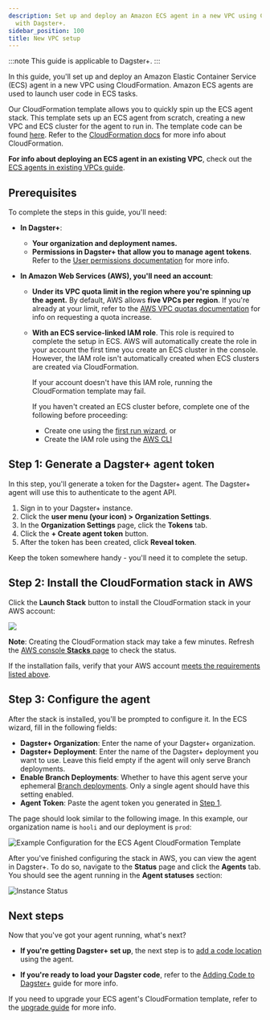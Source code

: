 ```yaml
---
description: Set up and deploy an Amazon ECS agent in a new VPC using CloudFormation
  with Dagster+. 
sidebar_position: 100
title: New VPC setup
---
```


:::note
This guide is applicable to Dagster+.
:::

In this guide, you'll set up and deploy an Amazon Elastic Container Service (ECS) agent in a new VPC using CloudFormation. Amazon ECS agents are used to launch user code in ECS tasks.

Our CloudFormation template allows you to quickly spin up the ECS agent stack. This template sets up an ECS agent from scratch, creating a new VPC and ECS cluster for the agent to run in. The template code can be found [here](https://s3.amazonaws.com/dagster.cloud/cloudformation/ecs-agent-vpc.yaml). Refer to the [CloudFormation docs](https://docs.aws.amazon.com/AWSCloudFormation/latest/UserGuide/Welcome.html) for more info about CloudFormation.

**For info about deploying an ECS agent in an existing VPC**, check out the [ECS agents in existing VPCs guide](/dagster-plus/deployment/deployment-types/hybrid/amazon-ecs/existing-vpc).

## Prerequisites

To complete the steps in this guide, you'll need:

- **In Dagster+**:

  - **Your organization and deployment names.**
  - **Permissions in Dagster+ that allow you to manage agent tokens**. Refer to the [User permissions documentation](/dagster-plus/features/authentication-and-access-control/rbac/users) for more info.

- **In Amazon Web Services (AWS), you'll need an account**:

  - **Under its VPC quota limit in the region where you're spinning up the agent.** By default, AWS allows **five VPCs per region**. If you're already at your limit, refer to the [AWS VPC quotas documentation](https://docs.aws.amazon.com/vpc/latest/userguide/amazon-vpc-limits.html) for info on requesting a quota increase.

  - **With an ECS service-linked IAM role**. This role is required to complete the setup in ECS. AWS will automatically create the role in your account the first time you create an ECS cluster in the console. However, the IAM role isn't automatically created when ECS clusters are created via CloudFormation.

    If your account doesn't have this IAM role, running the CloudFormation template may fail.

    If you haven't created an ECS cluster before, complete one of the following before proceeding:

    - Create one using the [first run wizard](https://console.aws.amazon.com/ecs/home#/firstRun), or
    - Create the IAM role using the [AWS CLI](https://docs.aws.amazon.com/AmazonECS/latest/developerguide/using-service-linked-roles.html#create-service-linked-role)

## Step 1: Generate a Dagster+ agent token

In this step, you'll generate a token for the Dagster+ agent. The Dagster+ agent will use this to authenticate to the agent API.

1. Sign in to your Dagster+ instance.
2. Click the **user menu (your icon) > Organization Settings**.
3. In the **Organization Settings** page, click the **Tokens** tab.
4. Click the **+ Create agent token** button.
5. After the token has been created, click **Reveal token**.

Keep the token somewhere handy - you'll need it to complete the setup.

## Step 2: Install the CloudFormation stack in AWS

Click the **Launch Stack** button to install the CloudFormation stack in your AWS account:

[<img src="https://s3.amazonaws.com/cloudformation-examples/cloudformation-launch-stack.png"/>](https://console.aws.amazon.com/cloudformation/home#/stacks/create/review?templateURL=https://s3.amazonaws.com/dagster.cloud/cloudformation/ecs-agent-vpc.yaml)

**Note**: Creating the CloudFormation stack may take a few minutes. Refresh the [AWS console **Stacks** page](https://console.aws.amazon.com/cloudformation/home#/stacks) to check the status.

If the installation fails, verify that your AWS account [meets the requirements listed above](#prerequisites).

## Step 3: Configure the agent

After the stack is installed, you'll be prompted to configure it. In the ECS wizard, fill in the following fields:

- **Dagster+ Organization**: Enter the name of your Dagster+ organization.
- **Dagster+ Deployment**: Enter the name of the Dagster+ deployment you want to use. Leave this field empty if the agent will only serve Branch deployments.
- **Enable Branch Deployments**: Whether to have this agent serve your ephemeral [Branch deployments](/dagster-plus/features/ci-cd/branch-deployments). Only a single agent should have this setting enabled.
- **Agent Token**: Paste the agent token you generated in [Step 1](#step-1-generate-a-dagster-agent-token).

The page should look similar to the following image. In this example, our organization name is `hooli` and our deployment is `prod`:

![Example Configuration for the ECS Agent CloudFormation Template](/images/dagster-plus/deployment/agents/aws-ecs-stack-wizard-new.png)

After you've finished configuring the stack in AWS, you can view the agent in Dagster+. To do so, navigate to the **Status** page and click the **Agents** tab. You should see the agent running in the **Agent statuses** section:

![Instance Status](/images/dagster-plus/deployment/agents/dagster-cloud-instance-status.png)

## Next steps

Now that you've got your agent running, what's next?

- **If you're getting Dagster+ set up**, the next step is to [add a code location](/dagster-plus/deployment/code-locations) using the agent.

- **If you're ready to load your Dagster code**, refer to the [Adding Code to Dagster+](/dagster-plus/deployment/code-locations) guide for more info.

If you need to upgrade your ECS agent's CloudFormation template, refer to the [upgrade guide](/dagster-plus/deployment/deployment-types/hybrid/amazon-ecs/upgrading-cloudformation) for more info.
